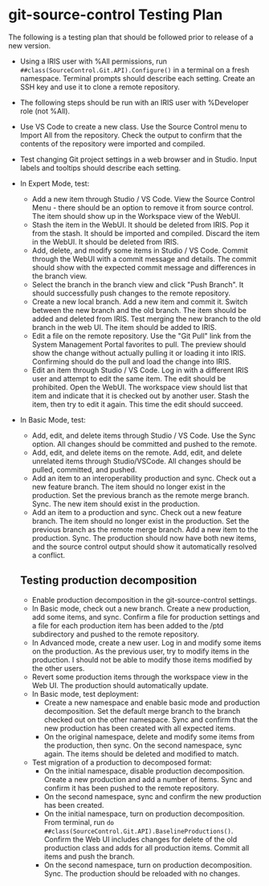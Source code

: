# git-source-control Testing Plan

The following is a testing plan that should be followed prior to release of a new version.

- Using a IRIS user with %All permissions, run `##class(SourceControl.Git.API).Configure()` in a terminal on a fresh namespace. Terminal prompts should describe each setting. Create an SSH key and use it to clone a remote repository.
- The following steps should be run with an IRIS user with %Developer role (not %All).
- Use VS Code to create a new class. Use the Source Control menu to Import All from the repository. Check the output to confirm that the contents of the repository were imported and compiled.
- Test changing Git project settings in a web browser and in Studio. Input labels and tooltips should describe each setting.
- In Expert Mode, test:
  - Add a new item through Studio / VS Code. View the Source Control Menu - there should be an option to remove it from source control. The item should show up in the Workspace view of the WebUI.
  - Stash the item in the WebUI. It should be deleted from IRIS. Pop it from the stash. It should be imported and compiled. Discard the item in the WebUI. It should be deleted from IRIS.
  - Add, delete, and modify some items in Studio / VS Code. Commit through the WebUI with a commit message and details. The commit should show with the expected commit message and differences in the branch view.
  - Select the branch in the branch view and click "Push Branch". It should successfully push changes to the remote repository.
  - Create a new local branch. Add a new item and commit it. Switch between the new branch and the old branch. The item should be added and deleted from IRIS. Test merging the new branch to the old branch in the web UI. The item should be added to IRIS.
  - Edit a file on the remote repository. Use the "Git Pull" link from the System Management Portal favorites to pull. The preview should show the change without actually pulling it or loading it into IRIS. Confirming should do the pull and load the change into IRIS.
  - Edit an item through Studio / VS Code. Log in with a different IRIS user and attempt to edit the same item. The edit should be prohibited. Open the WebUI. The workspace view should list that item and indicate that it is checked out by another user. Stash the item, then try to edit it again. This time the edit should succeed.
- In Basic Mode, test:
  - Add, edit, and delete items through Studio / VS Code. Use the Sync option. All changes should be committed and pushed to the remote.
  - Add, edit, and delete items on the remote. Add, edit, and delete unrelated items through Studio/VSCode. All changes should be pulled, committed, and pushed.
  - Add an item to an interoperability production and sync. Check out a new feature branch. The item should no longer exist in the production. Set the previous branch as the remote merge branch. Sync. The new item should exist in the production.
  - Add an item to a production and sync. Check out a new feature branch. The item should no longer exist in the production. Set the previous branch as the remote merge branch. Add a new item to the production. Sync. The production should now have both new items, and the source control output should show it automatically resolved a conflict.

  ## Testing production decomposition
  - Enable production decomposition in the git-source-control settings.
  - In Basic mode, check out a new branch. Create a new production, add some items, and sync. Confirm a file for production settings and a file for each production item has been added to the /ptd subdirectory and pushed to the remote repository.
  - In Advanced mode, create a new user. Log in and modify some items on the production. As the previous user, try to modify items in the production. I should not be able to modify those items modified by the other users.
  - Revert some production items through the workspace view in the Web UI. The production should automatically update.
  - In Basic mode, test deployment: 
    - Create a new namespace and enable basic mode and production decomposition. Set the default merge branch to the branch checked out on the other namespace. Sync and confirm that the new production has been created with all expected items. 
    - On the original namespace, delete and modify some items from the production, then sync. On the second namespace, sync again. The items should be deleted and modified to match.
  - Test migration of a production to decomposed format:
    - On the initial namespace, disable production decomposition. Create a new production and add a number of items. Sync and confirm it has been pushed to the remote repository.
    - On the second namespace, sync and confirm the new production has been created.
    - On the initial namespace, turn on production decomposition. From terminal, run `do ##class(SourceControl.Git.API).BaselineProductions()`. Confirm the Web UI includes changes for delete of the old production class and adds for all production items. Commit all items and push the branch.
    - On the second namespace, turn on production decomposition. Sync. The production should be reloaded with no changes.